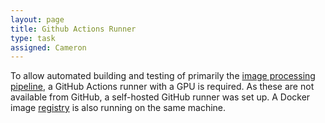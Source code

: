 ```yaml
---
layout: page
title: Github Actions Runner
type: task
assigned: Cameron
---
```


To allow automated building and testing of primarily the [image processing pipeline](/pipeline.html), a GitHub Actions runner with a GPU is required.
As these are not available from GitHub, a self-hosted GitHub runner was set up.
A Docker image [registry](/registry.html) is also running on the same machine.